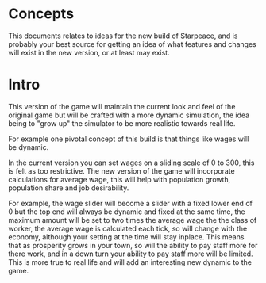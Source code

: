 # Concepts

This documents relates to ideas for the new build of Starpeace, and is probably your best source for getting an idea of what
features and changes will exist in the new version, or at least may exist.

# Intro

This version of the game will maintain the current look and feel of the original game but will be crafted with a more dynamic
simulation, the idea being to "grow up" the simulator to be more realistic towards real life.

For example one pivotal concept of this build is that things like wages will be dynamic.

In the current version you can set wages on a sliding scale of 0 to 300, this is felt as too restrictive.
The new version of the game will incorporate calculations for average wage, this will help with population growth, population share and job desirability.

For example, the wage slider will become a slider with a fixed lower end of 0 but the top end will always be dynamic and fixed at the same time, the maximum amount will be set to two times the average wage the the class of worker, the average wage is calculated each tick, so will change with the economy, although your setting at the time will stay inplace. This means that as prosperity grows in your town, so will the ability to pay staff more for there work, and in a down turn your ability to pay staff more will be limited. This is more true to real life and will add an interesting new dynamic to the game.
